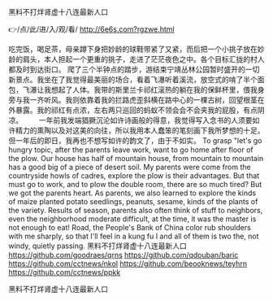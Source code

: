 
黑料不打烊肾虚十八连最新人口




👉/点/此/进/入/观/看/ http://6e6s.com?rgzwe.html




吃完饭，喝足茶，母亲蹲下身把妙龄的球鞋带紧了又紧，而后把一个小挑子放在妙龄的肩头，本人担起一个更重的挑子，走进了茫茫夜色之中。各个目标汇拢的村人都及时到达街口。
爬了三个半钟点的踏步，游结束宁靖丛林公园暂时盛开的一切新景点。我坐在了我觉得最美丽的场合，看着飞瀑听着溪流，放空式的啃了半个面包，飞瀑让我想起了人体。我带的斯里兰卡祁红滚热的躺在我的保鲜杯里，偎我身旁与我一齐听风。我则依靠着我的拦路虎歪斜横在路中心的一棵古树，回望根茎在外暴露。我的祁红有点浓，左右两只巡回的蚂蚁不领会会不会夹我的屁股，有点阴凉。
　　一年前我发端猖獗沉沦如许诗画般的得意，我觉得写入念书的人须要如许精力的熏陶以及对这美的向往，所以我用本人蠢笨的笔刻画下我所梦想的十足。但一年后的即日，我再也不想写如许的韵文了，由于不如实。
To grasp "let's go hungry topic, after the parents leave work, want to go home after floor of the plow.
Our house has half of mountain house, from mountain to mountain has a good big of a piece of desert soil.
My parents were come from the countryside howls of cadres, explore the plow is their advantages.
But that must go to work, and to plow the double room, there are so much tired?
But we got the parents heart.
As parents, we also learned to explore the kinds of maize planted potato seedlings, peanuts, sesame, kinds of the plants of the variety.
Results of season, parents also often think of stuff to neighbors, even the neighborhood moderate difficult, at the time, it was the master is not enough to eat!
Road, the People's Bank of China color rub shoulders with me sharply, so that I'll feel in a kung fu I and all of them is two the, not windy, quietly passing.
黑料不打烊肾虚十八连最新人口 https://github.com/goodraes/qrns
https://github.com/qdouban/baric
https://github.com/cctnews/nkol
https://github.com/beooknews/teyhrn
https://github.com/cctnews/ppkk





黑料不打烊肾虚十八连最新人口
